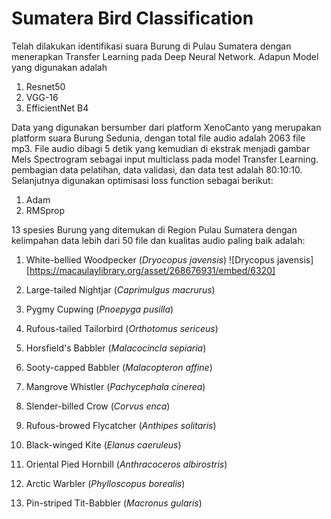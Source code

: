 # Sumatera Bird Classification
Telah dilakukan identifikasi suara Burung di Pulau Sumatera dengan menerapkan Transfer Learning pada Deep Neural Network. Adapun Model yang digunakan adalah 
1. Resnet50 
2. VGG-16
3. EfficientNet B4

Data yang digunakan bersumber dari platform XenoCanto yang merupakan platform suara Burung Sedunia, dengan total file audio adalah 2063 file mp3. File audio dibagi 5 detik yang kemudian di ekstrak menjadi gambar Mels Spectrogram sebagai input multiclass pada model Transfer Learning. pembagian data pelatihan, data validasi, dan data test adalah 80:10:10. Selanjutnya digunakan optimisasi loss function sebagai berikut:
1. Adam
2. RMSprop

13 spesies Burung yang ditemukan di Region Pulau Sumatera dengan kelimpahan data lebih dari 50 file dan kualitas audio paling baik adalah:
1. White-bellied Woodpecker (_Dryocopus javensis_)
![Drycopus javensis][https://macaulaylibrary.org/asset/268676931/embed/6320] 

2. Large-tailed Nightjar (_Caprimulgus macrurus_)
3. Pygmy Cupwing (_Pnoepyga pusilla_)
4. Rufous-tailed Tailorbird (_Orthotomus sericeus_)
5. Horsfield's Babbler (_Malacocincla sepiaria_)
6. Sooty-capped Babbler (_Malacopteron affine_)
7. Mangrove Whistler (_Pachycephala cinerea_)
8. Slender-billed Crow (_Corvus enca_)
9. Rufous-browed Flycatcher (_Anthipes solitaris_)
10. Black-winged Kite (_Elanus caeruleus_)
11. Oriental Pied Hornbill (_Anthracoceros albirostris_)
12. Arctic Warbler (_Phylloscopus borealis_)
13. Pin-striped Tit-Babbler (_Macronus gularis_)
